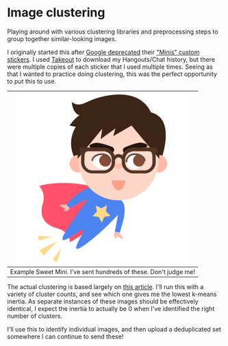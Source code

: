 # Image clustering

Playing around with various clustering libraries and preprocessing steps to group together similar-looking images.

I originally started this after [Google deprecated](https://9to5google.com/2021/09/28/gboard-minis-going-away-october/) their ["Minis" custom stickers](https://ai.googleblog.com/2017/05/neural-network-generated-illustrations.html). I used [Takeout](https://takeout.google.com) to download my Hangouts/Chat history, but there were multiple copies of each sticker that I used multiple times. Seeing as that I wanted to practice doing clustering, this was the perfect opportunity to put this to use.

| ![Example image](https://github.com/rtkfan/image-clusters/blob/master/example.png) |
| -- |
| Example Sweet Mini. I've sent hundreds of these. Don't judge me! |

The actual clustering is based largely on [this article](https://towardsdatascience.com/how-to-cluster-images-based-on-visual-similarity-cd6e7209fe34). I'll run this with a variety of cluster counts, and see which one gives me the lowest k-means inertia. As separate instances of these images should be effectively identical, I expect the inertia to actually be 0 when I've identified the right number of clusters.

I'll use this to identify individual images, and then upload a deduplicated set somewhere I can continue to send these!
